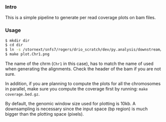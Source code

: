 ### Intro

This is a simple pipeline to generate per read coverage plots on
bam files.

### Usage

```sh
$ mkdir dir
$ cd dir
$ ln -s /stornext/snfs7/rogers/drio_scratch/dev/py.analysis/downstream/chrm_coverage/Makefile
$ make plot.Chr1.png
```

The name of the chrm (`Chr1` in this case), has to match the name of used when
generating the alignments. Check the header of the bam if you are not sure.

In addition, if you are planning to compute the plots for all the chromosomes
in parallel, make sure you compute the coverage first by running: `make
coverage.bed.gz`.

By default, the genomic window size used for plotting is 10kb. A downsampling
is necessary since the input space (bp region) is much bigger than the plotting
space (pixels).

